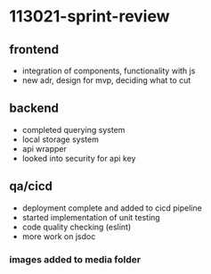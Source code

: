 # 113021-sprint-review

## frontend
- integration of components, functionality with js
- new adr, design for mvp, deciding what to cut

## backend 
- completed querying system
- local storage system
- api wrapper
- looked into security for api key

## qa/cicd
- deployment complete and added to cicd pipeline
- started implementation of unit testing
- code quality checking (eslint)
- more work on jsdoc

### images added to media folder
